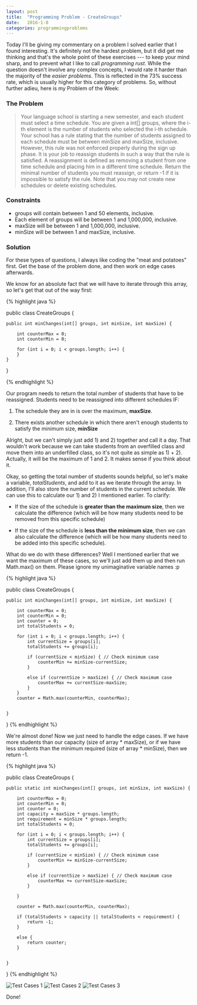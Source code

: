 ```yaml
---
layout: post
title:  "Programming Problem - CreateGroups"
date:   2016-1-8 
categories: programmingproblems
---
```


Today I'll be giving my commentary on a problem I solved earlier that I found interesting. It's definitely not the hardest problem, but it did get me thinking and that's the whole point of these exercises --- to keep your mind sharp, and to prevent what I like to call *programming rust*. While the question doesn't involve any complex concepts, I would rate it harder than the majority of the *easier problems*. This is reflected in the 73% success rate, which is usually higher for this category of problems. So, without further adieu, here is my Problem of the Week:

### The Problem
>Your language school is starting a new semester, and each student must select a time schedule. You are given a int[] groups, where the i-th element is the number of students who selected the i-th schedule. Your school has a rule stating that the number of students assigned to each schedule must be between minSize and maxSize, inclusive. However, this rule was not enforced properly during the sign up phase. It is your job to reassign students in such a way that the rule is satisfied. A reassignment is defined as removing a student from one time schedule and placing him in a different time schedule. Return the minimal number of students you must reassign, or return -1 if it is impossible to satisfy the rule. Note that you may not create new schedules or delete existing schedules.

### Constraints
-   groups will contain between 1 and 50 elements, inclusive.
-   Each element of groups will be between 1 and 1,000,000, inclusive.
-   maxSize will be between 1 and 1,000,000, inclusive.
-   minSize will be between 1 and maxSize, inclusive.

### Solution

For these types of questions, I always like coding the "meat and potatoes" first. Get the base of the problem done, and then work on edge cases afterwards.

We know for an absolute fact that we will have to iterate through this array, so let's get that out of the way first:

{% highlight java %}

public class CreateGroups {

    
    public int minChanges(int[] groups, int minSize, int maxSize) {
        
        int counterMax = 0;
        int counterMin = 0;
        
        for (int i = 0; i < groups.length; i++) {
        }      
    }
}


{% endhighlight %}

Our program needs to return the total number of students that have to be reassigned. Students need to be reassigned into different schedules IF:

1) The schedule they are in is over the maximum, **maxSize**.

2) There exists another schedule in which there aren't enough students to satisfy the minimum size, **minSize** 

Alright, but we can't simply just add 1) and 2) together and call it a day. That wouldn't work because we can take students from an overfilled class and move them into an underfilled class, so it's not quite as simple as 1) + 2). Actually, it will be the maximum of 1 and 2. It makes sense if you think about it. 

Okay, so getting the total number of students sounds helpful, so let's make a variable, *totalStudents*, and add to it as we iterate through the array. In addition, I'll also store the number of students in the current schedule. We can use this to calculate our 1) and 2) I mentioned earlier. To clarify:

- If the size of the schedule is **greater than the  maximum size**, then we calculate the difference (which will be how many students need to be removed from this specific schedule)

- If the size of the schedule is **less than the minimum size**, then we can also calculate the difference (which will be how many students need to be added into this specific schedule).

What do we do with these differences? Well I mentioned earlier that we want the maximum of these cases, so we'll just add them up and then run Math.max() on them. Please ignore my unimaginative variable names :p



{% highlight java %}

public class CreateGroups {

    
    public int minChanges(int[] groups, int minSize, int maxSize) {
        
        int counterMax = 0;
        int counterMin = 0;
        int counter = 0;
        int totalStudents = 0;
        
        for (int i = 0; i < groups.length; i++) {
            int currentSize = groups[i];
            totalStudents += groups[i];

            if (currentSize < minSize) { // Check minimum case
                counterMin += minSize-currentSize;  
            }
            
            else if (currentSize > maxSize) { // Check maximum case
                counterMax += currentSize-maxSize;
            }
        }      
        counter = Math.max(counterMin, counterMax);


    }
}
{% endhighlight %}

We're almost done! Now we just need to handle the edge cases. If we have more students than our capacity (size of array * maxSize), or if we have less students than the minimum required (size of array * minSize), then we return -1.

{% highlight java %}

public class CreateGroups {

    public static int minChanges(int[] groups, int minSize, int maxSize) {
        
        int counterMax = 0;
        int counterMin = 0;
        int counter = 0;
        int capacity = maxSize * groups.length;
        int requirement = minSize * groups.length;
        int totalStudents = 0;
        
        for (int i = 0; i < groups.length; i++) {
            int currentSize = groups[i];
            totalStudents += groups[i];
            
            if (currentSize < minSize) { // Check minimum case
                counterMin += minSize-currentSize;  
            }
            
            else if (currentSize > maxSize) { // Check maximum case
                counterMax += currentSize-maxSize;
            }     
            
        }
        
        counter = Math.max(counterMin, counterMax);
        
        if (totalStudents > capacity || totalStudents < requirement) {
            return -1;
        }
        
        else {
            return counter; 
        }
        
            
    }    

}
{% endhighlight %}



![Test Cases 1](https://i.imgur.com/xldKvoI.png)
![Test Cases 2](https://i.imgur.com/FyBw4iW.png)
![Test Cases 3](https://i.imgur.com/vNhz4jq.png)


Done!
